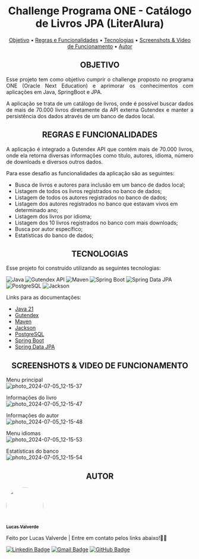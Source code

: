 <h1 align="center">Challenge Programa ONE - Catálogo de Livros JPA (LiterAlura)</h1>

<p align="center">
 <a href="#objetivo">Objetivo</a> •
 <a href="#regras">Regras e Funcionalidades</a> • 
 <a href="#tecnologias">Tecnologias</a> • 
 <a href="#screenshots">Screenshots & Video de Funcionamento</a> • 
 <a href="#autor">Autor</a>
</p>

<h2 align="center" id=objetivo> OBJETIVO </h2>
<p align="justify"> Esse projeto tem como objetivo cumprir o challenge proposto no programa ONE (Oracle Next Education) e aprimorar os conhecimentos com aplicações em Java, SpringBoot e JPA.</p>

<p align="justify">
A aplicação se trata de um catálogo de livros, onde é possível buscar dados de mais de 70.000 livros diretamente da API externa Gutendex e manter a persistência dos dados através de um banco de dados local.
</p>

<h2 align="center" id=regras> REGRAS E FUNCIONALIDADES </h2>
<p align="justify">
A aplicação é integrado a Gutendex API que contém mais de 70.000 livros, onde ela retorna diversas informações como título, autores, idioma, número de downloads e diversos outros dados.

Para esse desafio as funcionalidades da aplicação são as seguintes:
<ul>
<li>Busca de livros e autores para inclusão em um banco de dados local;</li>
<li>Listagem de todos os livros registrados no banco de dados;</li>
<li>Listagem de todos os autores registrados no banco de dados;</li>
<li>Listagem dos autores registrados no banco que estavam vivos em determinado ano;</li>
<li>Listagem dos livros por idioma;</li>
<li>Listagem dos 10 livros registrados no banco com mais downloads;</li>
<li>Busca por autor específico;</li>
<li>Estatísticas do banco de dados;</li>
</ul>

<h2 align="center" id=tecnologias> TECNOLOGIAS </h2>
<p align="justify" > 
Esse projeto foi construído utilizando as seguintes tecnologias: 

![Java](https://img.shields.io/badge/JAVA_21-8A3324?style=for-the-badge)
![Gutendex API](https://img.shields.io/badge/Gutendex_API-7C0A02?style=for-the-badge)
![Maven](https://img.shields.io/badge/Maven-ffe800?style=for-the-badge)
![Spring Boot](https://img.shields.io/badge/Spring_Boot-008000?style=for-the-badge)
![Spring Data JPA](https://img.shields.io/badge/Spring_data_JPA-008000?style=for-the-badge)
![PostgreSQL](https://img.shields.io/badge/PostgreSQL-2542be?style=for-the-badge)
![Jackson](https://img.shields.io/badge/Jackson-ea00ff?style=for-the-badge)

Links para as documentações:
- [Java 21](https://docs.oracle.com/en/java/javase/21/)
- [Gutendex](https://gutendex.com)
- [Maven](https://maven.apache.org/guides/index.html)
- [Jackson](https://www.postgresql.org/docs/)
- [PostgreSQL](https://www.postgresql.org/docs/)
- [Spring Boot](https://docs.spring.io/spring-boot/index.html)
- [Spring Data JPA](https://docs.spring.io/spring-data/jpa/reference/jpa.html)
</p>

<h2 align="center" id=screenshots> SCREENSHOTS & VIDEO DE FUNCIONAMENTO </h2>

Menu principal <br />
![photo_2024-07-05_12-15-37](https://github.com/ValverdeLucas/Challenge-ONE-Biblioteca-Livros-JPA/assets/143420345/0ec72894-c8bb-4519-9098-ff533635abb2)

Informações do livro <br />
![photo_2024-07-05_12-15-47](https://github.com/ValverdeLucas/Challenge-ONE-Biblioteca-Livros-JPA/assets/143420345/3a6bd56d-edae-4216-8e4d-96b2e2492109)

Informações do autor <br />
![photo_2024-07-05_12-15-48](https://github.com/ValverdeLucas/Challenge-ONE-Biblioteca-Livros-JPA/assets/143420345/c37a6234-3b0e-4447-b85c-eb881bf33094)

Menu idiomas <br />
![photo_2024-07-05_12-15-53](https://github.com/ValverdeLucas/Challenge-ONE-Biblioteca-Livros-JPA/assets/143420345/3b839760-8262-4988-97ed-1d85b4b04247)

Estatísticas do banco <br />
![photo_2024-07-05_12-15-54](https://github.com/ValverdeLucas/Challenge-ONE-Biblioteca-Livros-JPA/assets/143420345/f64c03c6-d15c-47d8-be90-d417c409c0e9)

<h2 align="center" id=autor> AUTOR </h2>
<a href="https://www.linkedin.com/in/valverde-lucas/">
 <img style="border-radius: 50%;" src="https://avatars.githubusercontent.com/u/143420345?v=4" width="100px;" alt=""/>
 <br />
 <sub><b>Lucas Valverde</b></sub></a> <a href="https://www.linkedin.com/in/valverde-lucas/"></a>

Feito por Lucas Valverde |
Entre em contato pelos links abaixo!👋🏻

[![Linkedin Badge](https://img.shields.io/badge/-Lucas-blue?style=flat-square&logo=Linkedin&logoColor=white&link=https://www.linkedin.com/in/valverde-lucas/)](https://www.linkedin.com/in/valverde-lucas/)
[![Gmail Badge](https://img.shields.io/badge/-valverdelucas95@gmail.com-c14438?style=flat-square&logo=Gmail&logoColor=white&link=mailto:valverdelucas95@gmail.com)](mailto:valverdelucas95@gmail.com)
[![GitHub Badge](https://img.shields.io/badge/-Lucas-black?style=flat-square&logo=GitHub&logoColor=yellow&link=https://www.github.com/ValverdeLucas/)](https://www.github.com/ValverdeLucas/)
</p>
